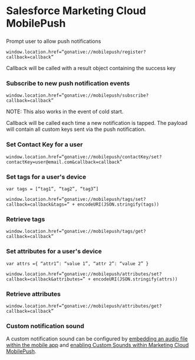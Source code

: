 # Salesforce Marketing Cloud MobilePush

###  Prompt user to allow push notifications

`window.location.href=“gonative://mobilepush/register?callback=callback”`

Callback will be called with a result object containing the success key

### Subscribe to new push notification events

`window.location.href=“gonative://mobilepush/subscribe?callback=callback”`

NOTE: This also works in the event of cold start.

Callback will be called each time a new notification is tapped. The payload will contain all custom keys sent via the push notification.

### Set Contact Key for a user

`window.location.href=“gonative://mobilepush/contactKey/set?contactKey=user@email.com&callback=callback”`

### Set tags for a user's device

`var tags = [“tag1”, “tag2”, “tag3”]`

`window.location.href=“gonative://mobilepush/tags/set?callback=callback&tags=” + encodeURI(JSON.stringify(tags))`

### Retrieve tags

`window.location.href=“gonative://mobilepush/tags/get?callback=callback”`

### Set attributes for a user's device

`var attrs ={ “attr1”: “value 1”, “attr 2”: “value 2” }`

`window.location.href=“gonative://mobilepush/attributes/set?callback=callback&attributes=” + encodeURI(JSON.stringify(attrs))`

### Retrieve attributes

`window.location.href=“gonative://mobilepush/attributes/get?callback=callback”`

### Custom notification sound

A custom notification sound can be configured by [embedding an audio file within the mobile app](https://salesforce-marketingcloud.github.io/MarketingCloudSDK-iOS/push-notifications/custom-sound.html) and [enabling Custom Sounds within Marketing Cloud MobilePush](https://help.salesforce.com/articleView?id=mc_mp_custom_sound.htm&type=5#customSound). 

